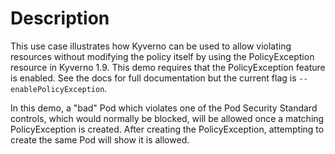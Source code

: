 # Description

This use case illustrates how Kyverno can be used to allow violating resources without modifying the policy itself by using the PolicyException resource in Kyverno 1.9. This demo requires that the PolicyException feature is enabled. See the docs for full documentation but the current flag is `--enablePolicyException`.

In this demo, a "bad" Pod which violates one of the Pod Security Standard controls, which would normally be blocked, will be allowed once a matching PolicyException is created. After creating the PolicyException, attempting to create the same Pod will show it is allowed.
